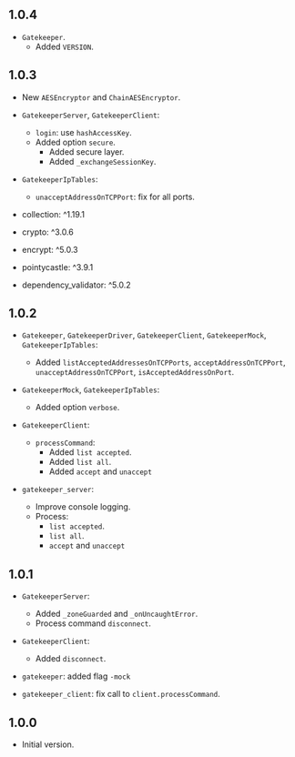 ## 1.0.4

- `Gatekeeper`.
  - Added `VERSION`.

## 1.0.3

- New `AESEncryptor` and `ChainAESEncryptor`.

- `GatekeeperServer`, `GatekeeperClient`:
  - `login`: use `hashAccessKey`.
  - Added option `secure`.
    - Added secure layer.
    - Added `_exchangeSessionKey`.

- `GatekeeperIpTables`:
  - `unacceptAddressOnTCPPort`: fix for all ports.

- collection: ^1.19.1
- crypto: ^3.0.6
- encrypt: ^5.0.3
- pointycastle: ^3.9.1

- dependency_validator: ^5.0.2

## 1.0.2

- `Gatekeeper`, `GatekeeperDriver`, `GatekeeperClient`, `GatekeeperMock`, `GatekeeperIpTables`:
  - Added `listAcceptedAddressesOnTCPPorts`, `acceptAddressOnTCPPort`, `unacceptAddressOnTCPPort`, `isAcceptedAddressOnPort`.

- `GatekeeperMock`, `GatekeeperIpTables`:
  - Added option `verbose`.

- `GatekeeperClient`:
  - `processCommand`:
    - Added `list accepted`.
    - Added `list all`.
    - Added `accept` and `unaccept`

- `gatekeeper_server`:
  - Improve console logging.
  - Process:
    - `list accepted`.
    - `list all`.
    - `accept` and `unaccept`

## 1.0.1

- `GatekeeperServer`:
  - Added `_zoneGuarded` and `_onUncaughtError`.
  - Process command `disconnect`.

- `GatekeeperClient`:
  - Added `disconnect`.

- `gatekeeper`: added flag `-mock`
- `gatekeeper_client`: fix call to `client.processCommand`.

## 1.0.0

- Initial version.
